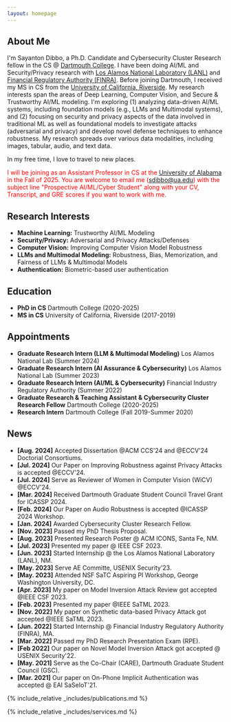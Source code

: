 ```yaml
---
layout: homepage
---
```


## About Me

I'm Sayanton Dibbo, a Ph.D. Candidate and Cybersecurity Cluster Research fellow in the CS @ <a href="https://web.cs.dartmouth.edu/">Dartmouth College</a>. I have been doing AI/ML and Security/Privacy research with <a href="https://lanl.gov/">Los Alamos National Laboratory (LANL)</a>  and <a href="https://www.finra.org/">Financial Regulatory Authority (FINRA)</a>. Before joining Dartmouth, I received my MS in CS from the <a href="https://www1.cs.ucr.edu/">University of California, Riverside</a>. 
My research interests span the areas of Deep Learning, Computer Vision, and Secure & Trustworthy AI/ML modeling.  I'm exploring (1) analyzing data-driven AI/ML systems, including foundation models  (e.g., LLMs and Multimodal systems), and (2) focusing on security and privacy aspects of the data involved in traditional ML as well as foundational models to investigate attacks (adversarial and privacy) and develop novel defense techniques to enhance robustness. My research spreads over various data modalities, including images, tabular, audio, and text data.

In my free time, I love to travel to new places.

<p style="color:red">I will be joining as an Assistant Professor in CS at the <a href="https://www.ua.edu/">University of Alabama</a>  in the Fall of 2025. You are welcome to email me (<a href="sdibbo@ua.edu">sdibbo@ua.edu</a>) with the subject line "Prospective AI/ML/Cyber Student" along with your CV, Transcript, and GRE scores if you want to work with me. </p>


## Research Interests

- **Machine Learning:** Trustworthy AI/ML Modeling
- **Security/Privacy:** Adversarial and Privacy Attacks/Defenses
- **Computer Vision:** Improving Computer Vision Model Robustness
- **LLMs and Multimodal Modeling:** Robustness, Bias, Memorization, and Fairness of LLMs & Multimodal Models
- **Authentication:** Biometric-based user authentication

## Education
- **PhD in CS** Dartmouth College (2020-2025)
- **MS in CS** University of California, Riverside (2017-2019)

## Appointments
- **Graduate Research Intern (LLM & Multimodal Modeling)** Los Alamos National Lab (Summer 2024)
- **Graduate Research Intern (AI Assurance & Cybersecurity)** Los Alamos National Lab (Summer 2023)
- **Graduate Research Intern (AI/ML & Cybersecurity)** Financial Industry Regulatory Authority (Summer 2022)
- **Graduate Research & Teaching Assistant & Cybersecurity Cluster Research Fellow** Dartmouth College (2020-2025)
- **Research Intern** Dartmouth College (Fall 2019-Summer 2020)

## News

- **[Aug. 2024]** Accepted Dissertation @ACM CCS'24 and @ECCV'24 Doctorial Consortiums.
- **[Jul. 2024]** Our Paper on Improving Robustness against Privacy Attacks is accepted @ECCV'24.
- **[Jul. 2024]** Serve as Reviewer of Women in Computer Vision (WiCV) @ECCV'24.
- **[Mar. 2024]** Received Dartmouth Graduate Student Council Travel Grant for ICASSP 2024.
- **[Feb. 2024]** Our Paper on Audio Robustness is accepted @ICASSP 2024 Workshop.
- **[Jan. 2024]** Awarded Cybersecurity Cluster Research Fellow.
- **[Nov. 2023]** Passed my PhD Thesis Proposal.
- **[Aug. 2023]** Presented Research Poster @ ACM ICONS, Santa Fe, NM.
- **[Jul. 2023]** Presented my paper @ IEEE CSF 2023.
- **[Jun. 2023]** Started Internship @ the Los Alamos National Laboratory (LANL), NM.
- **[May. 2023]** Serve AE Committe, USENIX Security'23.
- **[May. 2023]** Attended NSF SaTC Aspiring PI Workshop, George Washington University, DC.
- **[Apr. 2023]** My paper on Model Inversion Attack Review got accepted @IEEE CSF 2023.
- **[Feb. 2023]** Presented my paper @IEEE SaTML 2023.
- **[Nov. 2022]** My paper on Synthetic data-based Privacy Attack got accepted @IEEE SaTML 2023.
- **[Jun. 2022]** Started Internship @ Financial Industry Regulatory Authority (FINRA), MA.
- **[Mar. 2022]** Passed my PhD Research Presentation Exam (RPE).
- **[Feb 2022]** Our paper on Novel Model Inversion Attack got accepted @ USENIX Security'22.
- **[May. 2021]** Serve as the Co-Chair (CARE), Dartmouth Graduate Student Council (GSC).
- **[Mar. 2021]** Our paper on On-Phone Implicit Authentication was accepted @ EAI SaSeIoT'21.


{% include_relative _includes/publications.md %}

{% include_relative _includes/services.md %}
